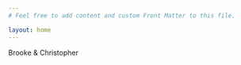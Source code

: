 ```yaml
---
# Feel free to add content and custom Front Matter to this file.

layout: home
---
```


Brooke & Christopher

